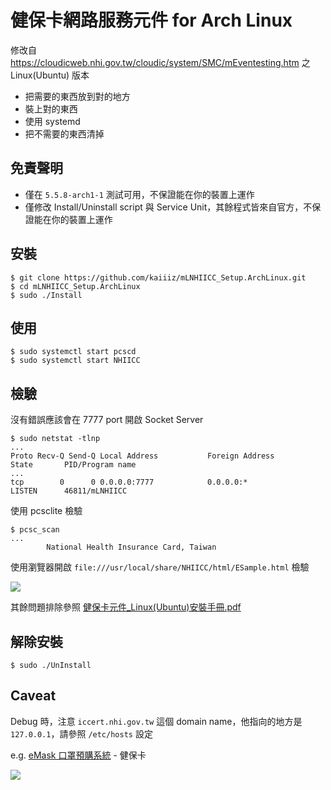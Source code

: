 # 健保卡網路服務元件 for Arch Linux

修改自 https://cloudicweb.nhi.gov.tw/cloudic/system/SMC/mEventesting.htm 之 Linux(Ubuntu) 版本

* 把需要的東西放到對的地方
* 裝上對的東西
* 使用 systemd
* 把不需要的東西清掉

## 免責聲明

* 僅在 `5.5.8-arch1-1` 測試可用，不保證能在你的裝置上運作
* 僅修改 Install/Uninstall script 與 Service Unit，其餘程式皆來自官方，不保證能在你的裝置上運作

## 安裝

```
$ git clone https://github.com/kaiiiz/mLNHIICC_Setup.ArchLinux.git
$ cd mLNHIICC_Setup.ArchLinux
$ sudo ./Install
```

## 使用

```
$ sudo systemctl start pcscd
$ sudo systemctl start NHIICC
```

## 檢驗

沒有錯誤應該會在 7777 port 開啟 Socket Server

```
$ sudo netstat -tlnp
...
Proto Recv-Q Send-Q Local Address           Foreign Address         State       PID/Program name
...
tcp        0      0 0.0.0.0:7777            0.0.0.0:*               LISTEN      46811/mLNHIICC
```

使用 pcsclite 檢驗

```
$ pcsc_scan
...
        National Health Insurance Card, Taiwan
```

使用瀏覽器開啟 `file:///usr/local/share/NHIICC/html/ESample.html` 檢驗

![](https://i.imgur.com/9k6KBan.png)

其餘問題排除參照 [健保卡元件_Linux(Ubuntu)安裝手冊.pdf](https://cloudicweb.nhi.gov.tw/cloudic/system/SMC/Document/%E5%81%A5%E4%BF%9D%E5%8D%A1%E5%85%83%E4%BB%B6_Linux(Ubuntu)%E5%AE%89%E8%A3%9D%E6%89%8B%E5%86%8A.pdf)

## 解除安裝

```
$ sudo ./UnInstall
```

## Caveat

Debug 時，注意 `iccert.nhi.gov.tw` 這個 domain name，他指向的地方是 `127.0.0.1`，請參照 `/etc/hosts` 設定

e.g. [eMask 口罩預購系統](https://emask.taiwan.gov.tw/msk/index.jsp) - 健保卡

![](https://i.imgur.com/pIppw74.png)

